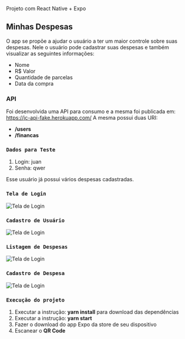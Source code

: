Projeto com React Native + Expo

## Minhas Despesas

O app se propõe a ajudar o usuário a ter um maior controle sobre suas despesas. Nele o usuário pode cadastrar suas despesas e também visualizar
as seguintes informações:

- Nome
- R$ Valor
- Quantidade de parcelas
- Data da compra


### API 

Foi desenvolvida uma API para consumo e a mesma foi publicada em: https://jc-api-fake.herokuapp.com/
A mesma possui duas URI:
- **/users**
- **/financas**


### `Dados para Teste`
1. Login: juan
2. Senha: qwer

Esse usuário já possui vários despesas cadastradas.

### `Tela de Login`

![Tela de Login](https://github.com/juancarllos88/minhas-despesas/blob/master/src/fotos/login.jpeg)

### `Cadastro de Usuário`

![Tela de Login](https://github.com/juancarllos88/minhas-despesas/blob/master/src/fotos/cadastro_usuario.jpeg)


### `Listagem de Despesas`

![Tela de Login](https://github.com/juancarllos88/minhas-despesas/blob/master/src/fotos/listagem_despesa.jpeg)

### `Cadastro de Despesa`

![Tela de Login](https://github.com/juancarllos88/minhas-despesas/blob/master/src/fotos/cadastro_despesa.jpeg)


### `Execução do projeto`

1. Executar a instrução: **yarn install** para download das dependências
2. Executar a instrução: **yarn start**
3. Fazer o download do app Expo da store de seu dispositivo
4. Escanear o **QR Code**

